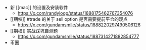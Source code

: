 - 新 [[mac]] 的设置及安装软件
	- https://x.com/randyloop/status/1888175462767354076
- [[期权]] #trade 的关于 sell option 是否需要提前平仓的观点
	- https://x.com/gundamsmile/status/1888220297490506126
- [[期权]] 实战踩坑自测题
	- https://x.com/gundamsmile/status/1887314271882854777
- 币圈